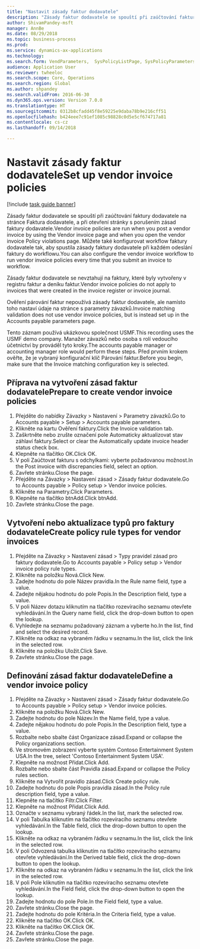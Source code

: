 ```yaml
--- 
title: "Nastavit zásady faktur dodavatele"
description: "Zásady faktur dodavatele se spouští při zaúčtování faktury dodavatele na stránce Faktura dodavatele, a při otevření stránky s porušením zásad faktury dodavatele."
author: ShivamPandey-msft
manager: AnnBe
ms.date: 08/29/2018
ms.topic: business-process
ms.prod: 
ms.service: dynamics-ax-applications
ms.technology: 
ms.search.form: VendParameters,  SysPolicyListPage, SysPolicyParameters, SysPolicySourceDocumentRuleType, SysPolicy, SysPolicySourceDocumentRule, SysQueryForm, SysQueryTableLookUp, SysQueryPrefixLookUp, SysQueryFieldLookUp
audience: Application User
ms.reviewer: twheeloc
ms.search.scope: Core, Operations
ms.search.region: Global
ms.author: shpandey
ms.search.validFrom: 2016-06-30
ms.dyn365.ops.version: Version 7.0.0
ms.translationtype: HT
ms.sourcegitcommit: 0312b8cfadd45f8e59225e9daba78b9e216cff51
ms.openlocfilehash: b424eee7c91ef1085c98828c0d5e5cf674717a81
ms.contentlocale: cs-cz
ms.lasthandoff: 09/14/2018

---
```

# <a name="set-up-vendor-invoice-policies"></a><span data-ttu-id="59277-103">Nastavit zásady faktur dodavatele</span><span class="sxs-lookup"><span data-stu-id="59277-103">Set up vendor invoice policies</span></span>

[!include [task guide banner](../../includes/task-guide-banner.md)]

<span data-ttu-id="59277-104">Zásady faktur dodavatele se spouští při zaúčtování faktury dodavatele na stránce Faktura dodavatele, a při otevření stránky s porušením zásad faktury dodavatele.</span><span class="sxs-lookup"><span data-stu-id="59277-104">Vendor invoice policies are run when you post a vendor invoice by using the Vendor invoice page and when you open the vendor invoice Policy violations page.</span></span> <span data-ttu-id="59277-105">Můžete také konfigurovat workflow faktury dodavatele tak, aby spustila zásady faktury dodavatele při každém odeslání faktury do workflowu.</span><span class="sxs-lookup"><span data-stu-id="59277-105">You can also configure the vendor invoice workflow to run vendor invoice policies every time that you submit an invoice to workflow.</span></span> 

<span data-ttu-id="59277-106">Zásady faktur dodavatele se nevztahují na faktury, které byly vytvořeny v registru faktur a deníku faktur.</span><span class="sxs-lookup"><span data-stu-id="59277-106">Vendor invoice policies do not apply to invoices that were created in the invoice register or invoice journal.</span></span> 

<span data-ttu-id="59277-107">Ověření párování faktur nepoužívá zásady faktur dodavatele, ale namísto toho nastaví údaje na stránce s parametry závazků.</span><span class="sxs-lookup"><span data-stu-id="59277-107">Invoice matching validation does not use vendor invoice policies, but is instead set up in the Accounts payable parameters page.</span></span>

<span data-ttu-id="59277-108">Tento záznam používá ukázkovou společnost USMF.</span><span class="sxs-lookup"><span data-stu-id="59277-108">This recording uses the USMF demo company.</span></span> <span data-ttu-id="59277-109">Manažer závazků nebo osoba s rolí vedoucího účetnictví by prováděl tyto kroky.</span><span class="sxs-lookup"><span data-stu-id="59277-109">The accounts payable manager or accounting manager role would perform these steps.</span></span> <span data-ttu-id="59277-110">Před prvním krokem ověřte, že je vybraný konfigurační klíč Párování faktur.</span><span class="sxs-lookup"><span data-stu-id="59277-110">Before you begin, make sure that the Invoice matching configuration key is selected.</span></span>


## <a name="prepare-to-create-vendor-invoice-policies"></a><span data-ttu-id="59277-111">Příprava na vytvoření zásad faktur dodavatele</span><span class="sxs-lookup"><span data-stu-id="59277-111">Prepare to create vendor invoice policies</span></span>
1. <span data-ttu-id="59277-112">Přejděte do nabídky Závazky > Nastavení > Parametry závazků.</span><span class="sxs-lookup"><span data-stu-id="59277-112">Go to Accounts payable > Setup > Accounts payable parameters.</span></span>
2. <span data-ttu-id="59277-113">Klikněte na kartu Ověření faktury.</span><span class="sxs-lookup"><span data-stu-id="59277-113">Click the Invoice validation tab.</span></span>
3. <span data-ttu-id="59277-114">Zaškrtněte nebo zrušte označení pole Automaticky aktualizovat stav záhlaví faktury.</span><span class="sxs-lookup"><span data-stu-id="59277-114">Select or clear the Automatically update invoice header status check box.</span></span>
4. <span data-ttu-id="59277-115">Klepněte na tlačítko OK.</span><span class="sxs-lookup"><span data-stu-id="59277-115">Click OK.</span></span>
5. <span data-ttu-id="59277-116">V poli Zaúčtovat fakturu s odchylkami: vyberte požadovanou možnost.</span><span class="sxs-lookup"><span data-stu-id="59277-116">In the Post invoice with discrepancies field, select an option.</span></span>
6. <span data-ttu-id="59277-117">Zavřete stránku.</span><span class="sxs-lookup"><span data-stu-id="59277-117">Close the page.</span></span>
7. <span data-ttu-id="59277-118">Přejděte na Závazky > Nastavení zásad > Zásady faktur dodavatele.</span><span class="sxs-lookup"><span data-stu-id="59277-118">Go to Accounts payable > Policy setup > Vendor invoice policies.</span></span>
8. <span data-ttu-id="59277-119">Klikněte na Parametry.</span><span class="sxs-lookup"><span data-stu-id="59277-119">Click Parameters.</span></span>
9. <span data-ttu-id="59277-120">Klepněte na tlačítko btnAdd.</span><span class="sxs-lookup"><span data-stu-id="59277-120">Click btnAdd.</span></span>
10. <span data-ttu-id="59277-121">Zavřete stránku.</span><span class="sxs-lookup"><span data-stu-id="59277-121">Close the page.</span></span>

## <a name="create-policy-rule-types-for-vendor-invoices"></a><span data-ttu-id="59277-122">Vytvoření nebo aktualizace typů pro faktury dodavatele</span><span class="sxs-lookup"><span data-stu-id="59277-122">Create policy rule types for vendor invoices</span></span>
1. <span data-ttu-id="59277-123">Přejděte na Závazky > Nastavení zásad > Typy pravidel zásad pro faktury dodavatele.</span><span class="sxs-lookup"><span data-stu-id="59277-123">Go to Accounts payable > Policy setup > Vendor invoice policy rule types.</span></span>
2. <span data-ttu-id="59277-124">Klikněte na položku Nová.</span><span class="sxs-lookup"><span data-stu-id="59277-124">Click New.</span></span>
3. <span data-ttu-id="59277-125">Zadejte hodnotu do pole Název pravidla.</span><span class="sxs-lookup"><span data-stu-id="59277-125">In the Rule name field, type a value.</span></span>
4. <span data-ttu-id="59277-126">Zadejte nějakou hodnotu do pole Popis.</span><span class="sxs-lookup"><span data-stu-id="59277-126">In the Description field, type a value.</span></span>
5. <span data-ttu-id="59277-127">V poli Název dotazu kliknutím na tlačítko rozevíracího seznamu otevřete vyhledávání.</span><span class="sxs-lookup"><span data-stu-id="59277-127">In the Query name field, click the drop-down button to open the lookup.</span></span>
6. <span data-ttu-id="59277-128">Vyhledejte na seznamu požadovaný záznam a vyberte ho.</span><span class="sxs-lookup"><span data-stu-id="59277-128">In the list, find and select the desired record.</span></span>
7. <span data-ttu-id="59277-129">Klikněte na odkaz na vybraném řádku v seznamu.</span><span class="sxs-lookup"><span data-stu-id="59277-129">In the list, click the link in the selected row.</span></span>
8. <span data-ttu-id="59277-130">Klikněte na položku Uložit.</span><span class="sxs-lookup"><span data-stu-id="59277-130">Click Save.</span></span>
9. <span data-ttu-id="59277-131">Zavřete stránku.</span><span class="sxs-lookup"><span data-stu-id="59277-131">Close the page.</span></span>

## <a name="define-a-vendor-invoice-policy"></a><span data-ttu-id="59277-132">Definování zásad faktur dodavatele</span><span class="sxs-lookup"><span data-stu-id="59277-132">Define a vendor invoice policy</span></span>
1. <span data-ttu-id="59277-133">Přejděte na Závazky > Nastavení zásad > Zásady faktur dodavatele.</span><span class="sxs-lookup"><span data-stu-id="59277-133">Go to Accounts payable > Policy setup > Vendor invoice policies.</span></span>
2. <span data-ttu-id="59277-134">Klikněte na položku Nová.</span><span class="sxs-lookup"><span data-stu-id="59277-134">Click New.</span></span>
3. <span data-ttu-id="59277-135">Zadejte hodnotu do pole Název.</span><span class="sxs-lookup"><span data-stu-id="59277-135">In the Name field, type a value.</span></span>
4. <span data-ttu-id="59277-136">Zadejte nějakou hodnotu do pole Popis.</span><span class="sxs-lookup"><span data-stu-id="59277-136">In the Description field, type a value.</span></span>
5. <span data-ttu-id="59277-137">Rozbalte nebo sbalte část Organizace zásad.</span><span class="sxs-lookup"><span data-stu-id="59277-137">Expand or collapse the Policy organizations section.</span></span>
6. <span data-ttu-id="59277-138">Ve stromovém zobrazení vyberte systém Contoso Entertainment System USA.</span><span class="sxs-lookup"><span data-stu-id="59277-138">In the tree, select 'Contoso Entertainment System USA'.</span></span>
7. <span data-ttu-id="59277-139">Klepněte na možnost Přidat.</span><span class="sxs-lookup"><span data-stu-id="59277-139">Click Add.</span></span>
8. <span data-ttu-id="59277-140">Rozbalte nebo sbalte část Pravidla zásad.</span><span class="sxs-lookup"><span data-stu-id="59277-140">Expand or collapse the Policy rules section.</span></span>
9. <span data-ttu-id="59277-141">Klikněte na Vytvořit pravidlo zásad.</span><span class="sxs-lookup"><span data-stu-id="59277-141">Click Create policy rule.</span></span>
10. <span data-ttu-id="59277-142">Zadejte hodnotu do pole Popis pravidla zásad.</span><span class="sxs-lookup"><span data-stu-id="59277-142">In the Policy rule description field, type a value.</span></span>
11. <span data-ttu-id="59277-143">Klepněte na tlačítko Filtr.</span><span class="sxs-lookup"><span data-stu-id="59277-143">Click Filter.</span></span>
12. <span data-ttu-id="59277-144">Klepněte na možnost Přidat.</span><span class="sxs-lookup"><span data-stu-id="59277-144">Click Add.</span></span>
13. <span data-ttu-id="59277-145">Označte v seznamu vybraný řádek.</span><span class="sxs-lookup"><span data-stu-id="59277-145">In the list, mark the selected row.</span></span>
14. <span data-ttu-id="59277-146">V poli Tabulka kliknutím na tlačítko rozevíracího seznamu otevřete vyhledávání.</span><span class="sxs-lookup"><span data-stu-id="59277-146">In the Table field, click the drop-down button to open the lookup.</span></span>
15. <span data-ttu-id="59277-147">Klikněte na odkaz na vybraném řádku v seznamu.</span><span class="sxs-lookup"><span data-stu-id="59277-147">In the list, click the link in the selected row.</span></span>
16. <span data-ttu-id="59277-148">V poli Odvozená tabulka kliknutím na tlačítko rozevíracího seznamu otevřete vyhledávání.</span><span class="sxs-lookup"><span data-stu-id="59277-148">In the Derived table field, click the drop-down button to open the lookup.</span></span>
17. <span data-ttu-id="59277-149">Klikněte na odkaz na vybraném řádku v seznamu.</span><span class="sxs-lookup"><span data-stu-id="59277-149">In the list, click the link in the selected row.</span></span>
18. <span data-ttu-id="59277-150">V poli Pole kliknutím na tlačítko rozevíracího seznamu otevřete vyhledávání.</span><span class="sxs-lookup"><span data-stu-id="59277-150">In the Field field, click the drop-down button to open the lookup.</span></span>
19. <span data-ttu-id="59277-151">Zadejte hodnotu do pole Pole.</span><span class="sxs-lookup"><span data-stu-id="59277-151">In the Field field, type a value.</span></span>
20. <span data-ttu-id="59277-152">Zavřete stránku.</span><span class="sxs-lookup"><span data-stu-id="59277-152">Close the page.</span></span>
21. <span data-ttu-id="59277-153">Zadejte hodnotu do pole Kritéria.</span><span class="sxs-lookup"><span data-stu-id="59277-153">In the Criteria field, type a value.</span></span>
22. <span data-ttu-id="59277-154">Klikněte na tlačítko OK.</span><span class="sxs-lookup"><span data-stu-id="59277-154">Click OK.</span></span>
23. <span data-ttu-id="59277-155">Klikněte na tlačítko OK.</span><span class="sxs-lookup"><span data-stu-id="59277-155">Click OK.</span></span>
24. <span data-ttu-id="59277-156">Zavřete stránku.</span><span class="sxs-lookup"><span data-stu-id="59277-156">Close the page.</span></span>
25. <span data-ttu-id="59277-157">Zavřete stránku.</span><span class="sxs-lookup"><span data-stu-id="59277-157">Close the page.</span></span>


